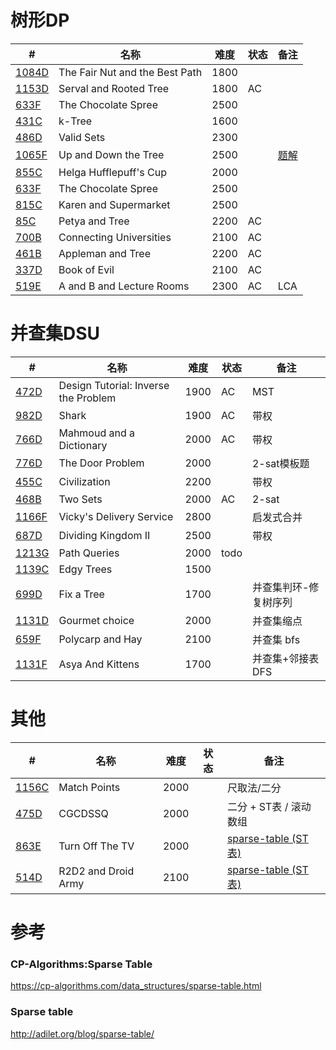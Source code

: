 # 树形DP
| #                                                             | 名称                            | 难度 |状态 |备注  |
|-------------------------------------------------------------- |--------------------------------|------|----|-----|
| [1084D](https://codeforces.com/problemset/problem/1084/D)     | The Fair Nut and the Best Path | 1800 |    |     |
| [1153D](https://codeforces.com/problemset/problem/1153/D)     | Serval and Rooted Tree         | 1800 | AC |     |
| [633F](https://codeforces.com/problemset/problem/633/F)       | The Chocolate Spree            | 2500 |    |     |
| [431C](https://codeforces.com/problemset/problem/431/C)       | k-Tree                         | 1600 |    |     |
| [486D](https://codeforces.com/problemset/problem/486/D)       | Valid Sets                     | 2300 |    |     |
| [1065F](https://codeforces.com/problemset/problem/1065/F)     | Up and Down the Tree           | 2500 |    |[题解](https://www.cnblogs.com/uid001/p/10362729.html)     |
| [855C](https://codeforces.com/problemset/problem/855/C)       | Helga Hufflepuff's Cup         | 2000 |    |     |
| [633F](https://codeforces.com/problemset/problem/633/F)       | The Chocolate Spree            | 2500 |    |     |
| [815C](https://codeforces.com/contest/815/problem/C)          | Karen and Supermarket          | 2500 |    |     |
| [85C](https://codeforces.com/contest/85/problem/C)            | Petya and Tree                 | 2200 | AC |     |
| [700B](https://codeforces.com/contest/700/problem/B)          | Connecting Universities        | 2100 | AC |     |
| [461B](https://codeforces.com/contest/461/problem/B)          | Appleman and Tree              | 2200 | AC |     |
| [337D](https://codeforces.com/contest/337/problem/D)          | Book of Evil                   | 2100 | AC |     |
| [519E](https://codeforces.com/contest/519/problem/E)          | A and B and Lecture Rooms      | 2300 | AC | LCA |

# 并查集DSU
| #                                                             | 名称                                   | 难度  |状态 |备注      |
|-------------------------------------------------------------- |---------------------------------------|------|----|----------|
| [472D](https://codeforces.com/contest/472/problem/D)          | Design Tutorial: Inverse the Problem  | 1900 |AC  |MST       |
| [982D](https://codeforces.com/problemset/problem/982/D)       | Shark                                 | 1900 | AC |带权       |
| [766D](https://codeforces.com/problemset/problem/766/D)       | Mahmoud and a Dictionary              | 2000 | AC |带权       |
| [776D](https://codeforces.com/problemset/problem/776/D)       | The Door Problem                      | 2000 |    |2-sat模板题 |
| [455C](https://codeforces.com/contest/455/problem/C)          | Civilization                          | 2200 |    |带权       |
| [468B](https://codeforces.com/contest/468/problem/B)          | Two Sets                              | 2000 | AC |2-sat      |
| [1166F](https://codeforces.com/problemset/problem/1166/F)     | Vicky's Delivery Service              | 2800 |    |启发式合并   |
| [687D](https://codeforces.com/problemset/problem/687/D)       | Dividing Kingdom II                   | 2500 |    |带权        |
| [1213G](https://codeforces.com/problemset/problem/1213/G)     | Path Queries                          | 2000 |todo|           |
| [1139C](https://codeforces.com/problemset/problem/1139/C)     | Edgy Trees                            | 1500 |    |           | 
| [699D](https://codeforces.com/problemset/problem/699/D)       | Fix a Tree                            | 1700 |    |并查集判环-修复树序列|
| [1131D](https://codeforces.com/problemset/problem/1131/D)     | Gourmet choice                        | 2000 |    |并查集缩点   |
| [659F](https://codeforces.com/contest/659/problem/F)          | Polycarp and Hay                      | 2100 |    |并查集 bfs  |
| [1131F](https://codeforces.com/contest/1131/problem/F)        | Asya And Kittens                      | 1700 |    |并查集+邻接表 DFS|

# 其他
| #                                                             | 名称                                   | 难度  |状态 |备注      |
|-------------------------------------------------------------- |---------------------------------------|------|----|----------|
| [1156C](https://codeforces.com/problemset/problem/1156/C)     | Match Points                          | 2000 |    |尺取法/二分 |
| [475D](https://codeforces.com/contest/475/problem/D)          | CGCDSSQ                               | 2000 |    |二分 + ST表 / 滚动数组 |
| [863E](https://codeforces.com/contest/863/problem/E)          | Turn Off The TV                       | 2000 |    |[sparse-table (ST表)](https://cp-algorithms.com/data_structures/sparse-table.html) |
| [514D](https://codeforces.com/problemset/problem/514/D)       | R2D2 and Droid Army                   | 2100 |    |[sparse-table (ST表)](https://cp-algorithms.com/data_structures/sparse-table.html) |


# 参考
### CP-Algorithms:Sparse Table
https://cp-algorithms.com/data_structures/sparse-table.html

### Sparse table
http://adilet.org/blog/sparse-table/
